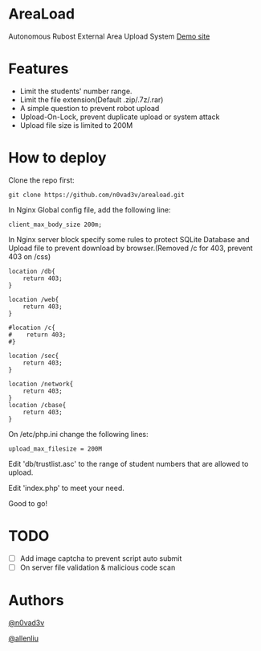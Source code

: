 # AreaLoad

Autonomous Rubost External Area Upload System
[Demo site](https://lunaluna.org/areaload)

# Features

* Limit the students' number range.
* Limit the file extension(Default .zip/.7z/.rar)
* A simple question to prevent robot upload
* Upload-On-Lock, prevent duplicate upload or system attack
* Upload file size is limited to 200M

# How to deploy

Clone the repo first:
```
git clone https://github.com/n0vad3v/areaload.git
```

In Nginx Global config file, add the following line:
```
client_max_body_size 200m;
```

In Nginx server block specify some rules to protect SQLite Database and Upload file to prevent download by browser.(Removed /c for 403, prevent 403 on /css)
```
location /db{
    return 403;
}

location /web{
    return 403;
}

#location /c{
#    return 403;
#}

location /sec{
    return 403;
}

location /network{
	return 403;
}
location /cbase{
	return 403;
}
```

On /etc/php.ini change the following lines:
```
upload_max_filesize = 200M
```

Edit 'db/trustlist.asc' to the range of student numbers that are allowed to upload.

Edit 'index.php' to meet your need.

Good to go!

# TODO

- [ ] Add image captcha to prevent script auto submit
- [ ] On server file validation & malicious code scan

# Authors

[@n0vad3v](https://github.com/n0vad3v)

[@allenliu](https://github.com/allenliu123)
